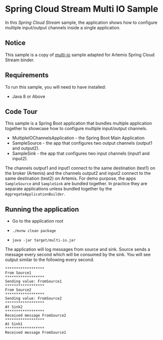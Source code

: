 Spring Cloud Stream Multi IO Sample
====================================

In this *Spring Cloud Stream* sample, the application shows how to configure multiple input/output channels inside a single application.

## Notice

This sample is a copy of [multi-io](https://github.com/spring-cloud/spring-cloud-stream-samples/blob/master/multi-io-samples/multi-io) sample adapted for Artemis Spring Cloud Stream binder.

## Requirements

To run this sample, you will need to have installed:

* Java 8 or Above

## Code Tour

This sample is a Spring Boot application that bundles multiple application together to showcase how to configure multiple input/output channels.

* MultipleIOChannelsApplication - the Spring Boot Main Application
* SampleSource - the app that configures two output channels (output1 and output2).
* SampleSink - the app that configures two input channels (input1 and input2).

The channels output1 and input1 connect to the same destination (test1) on the broker (Artemis) and the channels output2 and
input2 connect to the same destination (test2) on Artemis.
For demo purpose, the apps `SampleSource` and `SampleSink` are bundled together.
In practice they are separate applications unless bundled together by the `AggregateApplicationBuilder`.

## Running the application

* Go to the application root

* `./mvnw clean package`

* `java -jar target/multi-io.jar`

The application will log messages from source and sink.
Source sends a message every second which will be consumed by the sink.
You will see output similar to the following every second.

```
******************
From Source1
******************
Sending value: FromSource1
******************
From Source2
******************
Sending value: FromSource2
******************
At Sink2
******************
Received message FromSource2
******************
At Sink1
******************
Received message FromSource1
```


